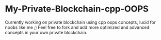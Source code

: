 # My-Private-Blockchain-cpp-OOPS
Currently working on private blockchain using cpp oops concepts, lucid for noobs like me ;)
Feel free to fork and add more optimized and advanced concepts in your own private blockchain.
